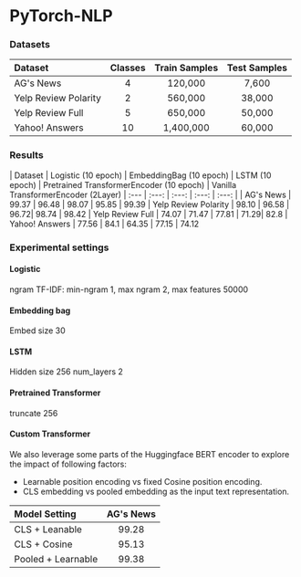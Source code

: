 # PyTorch-NLP


### Datasets 

| Dataset | Classes | Train Samples | Test Samples | 
| :--- | :---: | :---: | :---: | 
| AG's News | 4 | 120,000 | 7,600 | 
| Yelp Review Polarity | 2 | 560,000 | 38,000 |
| Yelp Review Full | 5 | 650,000 | 50,000 | 
| Yahoo! Answers | 10 | 1,400,000 | 60,000 | 

### Results

| Dataset | Logistic (10 epoch) | EmbeddingBag (10 epoch) | LSTM (10 epoch) | Pretrained TransformerEncoder (10 epoch) | Vanilla TransformerEncoder (2Layer)
| :--- | :---: | :---: | :---: | :---: | 
| AG's News | 99.37 | 96.48 | 98.07 | 95.85 | 99.39
| Yelp Review Polarity  | 98.10 | 96.58 | 96.72| 98.74 | 98.42
| Yelp Review Full  | 74.07 | 71.47 | 77.81 | 71.29| 82.8
| Yahoo! Answers | 77.56 | 84.1 | 64.35 | 77.15 | 74.12 

### Experimental settings

#### Logistic

ngram TF-IDF: min-ngram 1, max ngram 2, max features 50000


#### Embedding bag

Embed size 30


#### LSTM

Hidden size 256
num_layers 2


#### Pretrained Transformer

truncate 256



#### Custom Transformer

We also leverage some parts of the Huggingface BERT encoder to explore the impact of following factors:
 - Learnable position encoding vs fixed Cosine position encoding.
 - CLS embedding vs pooled embedding as the input text representation.

| Model Setting | AG's News | 
| :--- | :---: |  
| CLS + Leanable | 99.28 | 
| CLS + Cosine  | 95.13 |
| Pooled + Learnable | 99.38 | 

